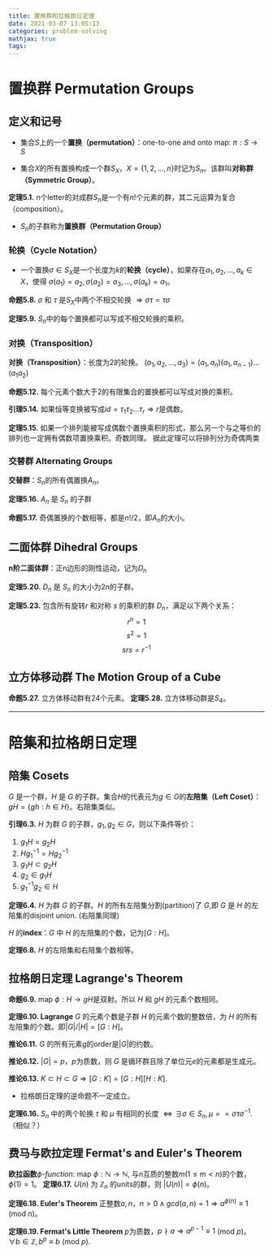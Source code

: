 ```yaml
---
title: 置换群和拉格朗日定理
date: 2021-03-07 13:05:13
categories: problem-solving
mathjax: true
tags:
---
```


# 置换群 Permutation Groups
## 定义和记号
- 集合$S$上的一个**置换（permutation）**：one-to-one and onto map: $\pi: S \rightarrow S$

<!--more -->

- 集合$X$的所有置换构成一个群$S_{X}$，$X = \{ 1, 2, ..., n\}$时记为$S_{n}$。该群叫**对称群（Symmetric Group）**。

**定理5.1.** $n$个letter的对成群$S_{n}$是一个有$n!$个元素的群，其二元运算为复合（composition）。

- $S_{n}$的子群称为**置换群（Permutation Group）**

### 轮换（Cycle Notation）
- 一个置换$\sigma \in S_{X}$是一个长度为$k$的**轮换（cycle）**，如果存在$a_{1}, a_{2}, ..., a_{k}\in X$，使得
$\sigma(a_{1}) = a_{2}, \sigma(a_{2}) = a_{3}, ... ,\sigma(a_{k}) = a_{1}$。

**命题5.8.** $\sigma$ 和 $\tau$ 是$S_{X}$中两个不相交轮换 $\Rightarrow \sigma \tau = \tau \sigma$

**定理5.9.** $S_{n}$中的每个置换都可以写成不相交轮换的乘积。

### 对换（Transposition）
**对换（Transposition）**：长度为2的轮换。
$(a_{1}, a_{2}, ..., a_{3}) = (a_{1}, a_{n})(a_{1}, a_{n-1})...(a_{1}a_{2})$

**命题5.12.** 每个元素个数大于2的有限集合的置换都可以写成对换的乘积。

**引理5.14.** 如果恒等变换被写成$id = \tau_{1} \tau_{2} ... \tau_{r} \Rightarrow r$是偶数。

**定理5.15.**  如果一个排列能被写成偶数个置换乘积的形式，那么另一个与之等价的排列也一定拥有偶数项置换乘积。奇数同理。
据此定理可以将排列分为奇偶两类

### 交替群 Alternating Groups
**交替群**：$S_{n}$的所有偶置换$A_{n}$。

**定理5.16.** $A_{n}$ 是 $S_{n}$ 的子群

**命题5.17.** 奇偶置换的个数相等，都是$n!/2$，即$A_{n}$的大小。

## 二面体群 Dihedral Groups
**n阶二面体群**：正n边形的刚性运动，记为$D_{n}$

**定理5.20.** $D_{n}$ 是 $S_{n}$ 的大小为$2n$的子群。

**定理5.23.** 包含所有旋转$r$ 和对称 $s$ 的乘积的群 $D_{n}$，满足以下两个关系：
$$r^{n} = 1$$
$$s^{2} = 1$$
$$srs = r^{-1}$$

## 立方体移动群 The Motion Group of a Cube
**命题5.27.** 立方体移动群有24个元素。
**定理5.28.** 立方体移动群是$S_{4}$。

---
# 陪集和拉格朗日定理

## 陪集 Cosets
$G$ 是一个群，$H$ 是 $G$ 的子群。集合$H$的代表元为$g\in G$的**左陪集（Left Coset）**：$gH = \{ gh: h \in H \}$。右陪集类似。

**引理6.3.** $H$ 为群 $G$ 的子群，$g_{1}, g_{2} \in G$，则以下条件等价：
1. $g_{1}H = g_{2} H$
2. $Hg_{1}^{-1} = Hg_{2}^{-1}$
3. $g_{1}H \subset g_{2}H$
4. $g_{2} \in g_{1}H$
5. $g_{1}^{-1}g_{2} \in H$

**定理6.4.** $H$ 为群 $G$ 的子群。$H$ 的所有左陪集分割(partition)了 $G$,即 $G$ 是 $H$ 的左陪集的disjoint union. (右陪集同理)

$H$ 的**index**：$G$ 中 $H$ 的左陪集的个数，记为$[G:H]$。

**定理6.8.** $H$ 的左陪集和右陪集个数相等。

## 拉格朗日定理 Lagrange's Theorem
**命题6.9.** map $\phi: H \rightarrow gH$是双射。所以 $H$ 和 $gH$ 的元素个数相同。

**定理6.10. Lagrange** $G$ 的元素个数是子群 $H$ 的元素个数的整数倍，为 $H$ 的所有左陪集的个数。即$|G| / |H| = [G:H]$。

**推论6.11.** $G$ 的所有元素$g$的order是$|G|$的约数。

**推论6.12.** $|G|= p$，$p$为质数，则 $G$ 是循环群且除了单位元$e$的元素都是生成元。

**推论6.13.** $K \subset H \subset G \Rightarrow [G:K] = [G:H][H:K]$.

- 拉格朗日定理的逆命题不一定成立。

**定理6.16.** $S_{n}$ 中的两个轮换 $\tau$ 和 $\mu$ 有相同的长度 $\Leftrightarrow \exists \sigma \in S_{n}, \mu = =\sigma \tau \sigma^{-1}$. （相似？）

## 费马与欧拉定理 Fermat's and Euler's Theorem
**欧拉函数**$\phi$-*function*: map $\phi: \mathbb{N} \rightarrow \mathbb{N}$, 与$n$互质的整数$m(1\leq m <n)$的个数，$\phi(1) = 1$。
**定理6.17.** $U(n)$ 为 $\mathbb{Z}_{n}$ 的units的群，则 $|U(n)| = \phi(n)$。

**定理6.18. Euler's Theorem** 正整数$a, n$，$n > 0 \wedge gcd(a,n) = 1 \Rightarrow a^{\phi(n)} \equiv 1$ (mod $n$)。

**定理6.19. Fermat's Little Theorem** $p$为质数，$p \nmid a \Rightarrow a^{p-1} \equiv 1$ (mod $p$)。
$\forall b \in \mathbb{Z}, b^{p} \equiv b$ (mod $p$).
